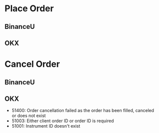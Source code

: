 # Place Order
## BinanceU
## OKX

# Cancel Order
## BinanceU
## OKX
- 51400: Order cancellation failed as the order has been filled, canceled or does not exist
- 51003: Either client order ID or order ID is required
- 51001: Instrument ID doesn't exist